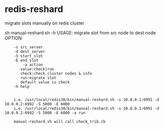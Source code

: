 # redis-reshard
migrate slots manually on redis cluster

sh manual-reshard.sh -h
USAGE:
        migrate slot from src node to dest node
OPTION:

        -s src_server
        -d dest_server
        -S start_slot
        -E end_slot
            -a action
           value:check|run
           check:check cluster nodes & info
           run:migrate slot
           default value is check
        -h help


        i.e. /usr/local/redis30/bin/manual-reshard.sh -s 10.0.0.1:6991 -d 10.0.0.2:6992 -S 5000 -E 6000
        i.e. /usr/local/redis30/bin/manual-reshard.sh -s 10.0.0.1:6991 -d 10.0.0.2:6992 -S 5000 -E 6000 -a run

        manual-reshard.sh will call check_trib.rb   





